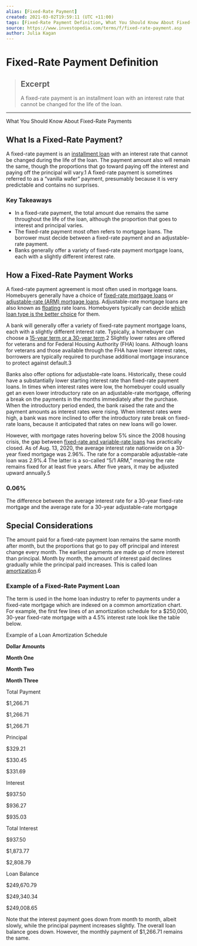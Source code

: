 ```yaml
---
alias: [Fixed-Rate Payment]
created: 2021-03-02T19:59:11 (UTC +11:00)
tags: [Fixed-Rate Payment Definition, What You Should Know About Fixed-Rate Payments]
source: https://www.investopedia.com/terms/f/fixed-rate-payment.asp
author: Julia Kagan
---
```


# Fixed-Rate Payment Definition

> ## Excerpt
> A fixed-rate payment is an installment loan with an interest rate that cannot be changed for the life of the loan.

---

What You Should Know About Fixed-Rate Payments
## What Is a Fixed-Rate Payment?

A fixed-rate payment is an [installment loan](https://www.investopedia.com/terms/i/installmentdebt.asp) with an interest rate that cannot be changed during the life of the loan. The payment amount also will remain the same, though the proportions that go toward paying off the interest and paying off the principal will vary.1 A fixed-rate payment is sometimes referred to as a “vanilla wafer” payment, presumably because it is very predictable and contains no surprises.

### Key Takeaways

-   In a fixed-rate payment, the total amount due remains the same throughout the life of the loan, although the proportion that goes to interest and principal varies.
-   The fixed-rate payment most often refers to mortgage loans. The borrower must decide between a fixed-rate payment and an adjustable-rate payment.
-   Banks generally offer a variety of fixed-rate payment mortgage loans, each with a slightly different interest rate.

## How a Fixed-Rate Payment Works

A fixed-rate payment agreement is most often used in mortgage loans. Homebuyers generally have a choice of [fixed-rate mortgage loans](https://www.investopedia.com/terms/f/fixed-rate_mortgage.asp) or [adjustable-rate (ARM) mortgage loans](https://www.investopedia.com/terms/a/arm.asp). Adjustable-rate mortgage loans are also known as [floating](https://www.investopedia.com/terms/f/floatinginterestrate.asp) rate loans. Homebuyers typically can decide [which loan type is the better choice](https://www.investopedia.com/ask/answers/07/fixed-variable.asp) for them.

A bank will generally offer a variety of fixed-rate payment mortgage loans, each with a slightly different interest rate. Typically, a homebuyer can choose a [15-year term or a 30-year term](https://www.investopedia.com/articles/personal-finance/042015/comparison-30year-vs-15year-mortgage.asp).2 Slightly lower rates are offered for veterans and for Federal Housing Authority (FHA) loans. Although loans for veterans and those available through the FHA have lower interest rates, borrowers are typically required to purchase additional mortgage insurance to protect against default.3

Banks also offer options for adjustable-rate loans. Historically, these could have a substantially lower starting interest rate than fixed-rate payment loans. In times when interest rates were low, the homebuyer could usually get an even lower introductory rate on an adjustable-rate mortgage, offering a break on the payments in the months immediately after the purchase. When the introductory period ended, the bank raised the rate and the payment amounts as interest rates were rising. When interest rates were high, a bank was more inclined to offer the introductory rate break on fixed-rate loans, because it anticipated that rates on new loans will go lower.

However, with mortgage rates hovering below 5% since the 2008 housing crisis, the gap between [fixed-rate and variable-rate loans](https://www.investopedia.com/ask/answers/032515/what-difference-between-variable-cost-and-fixed-cost-economics.asp) has practically closed. As of Aug. 13, 2020, the average interest rate nationwide on a 30-year fixed mortgage was 2.96%. The rate for a comparable adjustable-rate loan was 2.9%.4 The latter is a so-called “5/1 ARM,” meaning the rate remains fixed for at least five years. After five years, it may be adjusted upward annually.5

### 0.06%

The difference between the average interest rate for a 30-year fixed-rate mortgage and the average rate for a 30-year adjustable-rate mortgage

## Special Considerations

The amount paid for a fixed-rate payment loan remains the same month after month, but the proportions that go to pay off principal and interest change every month. The earliest payments are made up of more interest than principal. Month by month, the amount of interest paid declines gradually while the principal paid increases. This is called loan [amortization](https://www.investopedia.com/terms/a/amortization.asp).6

### Example of a Fixed-Rate Payment Loan

The term is used in the home loan industry to refer to payments under a fixed-rate mortgage which are indexed on a common amortization chart. For example, the first few lines of an amortization schedule for a $250,000, 30-year fixed-rate mortgage with a 4.5% interest rate look like the table below.

Example of a Loan Amortization Schedule

**Dollar Amounts**

**Month One**

**Month Two**

**Month Three**

Total Payment

$1,266.71

$1,266.71

$1,266.71

Principal

$329.21

$330.45

$331.69

Interest

$937.50

$936.27

$935.03

Total Interest

$937.50

$1,873.77

$2,808.79

Loan Balance

$249,670.79

$249,340.34

$249,008.65

Note that the interest payment goes down from month to month, albeit slowly, while the principal payment increases slightly. The overall loan balance goes down. However, the monthly payment of $1,266.71 remains the same.
